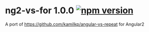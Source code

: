 ng2-vs-for 1.0.0 [![npm version](https://badge.fury.io/js/ng2-vs-for.svg)](https://badge.fury.io/js/ng2-vs-for)
===

A port of https://github.com/kamilkp/angular-vs-repeat for Angular2
